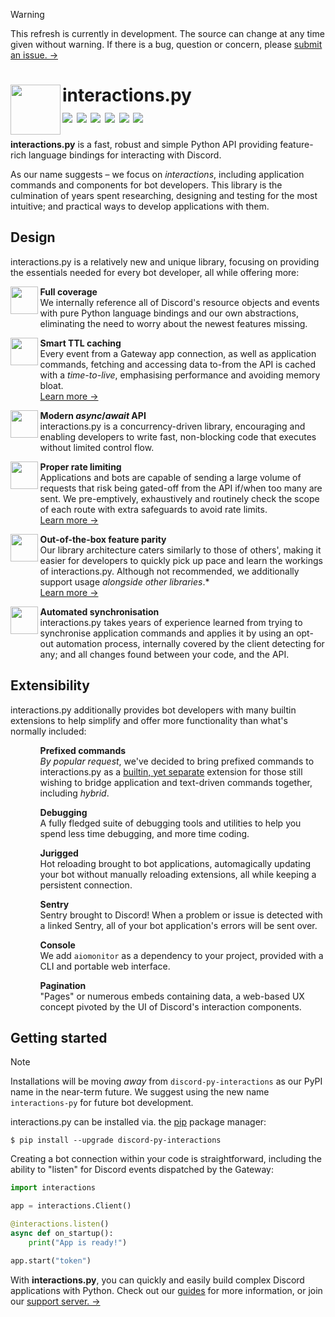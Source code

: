 <!-- icons start at ~64 px/2 em (66 preferred for 1/3 scaling) and decremented by the specified fractional -->
<!-- logo does not follow this rule -->

> [!WARNING]
> This refresh is currently in development. The source can change at any time given
> without warning. If there is a bug, question or concern, please
> [submit an issue. →](https://github.com/interactions-py/interactions.py/issues)

<div>
   <img align="left" height="80" src="https://github.com/interactions-py/interactions.py/assets/111544899/d733bbfb-ddec-4911-8385-0ef4232aee41" />
   <h1>
      interactions.py<br/>
      <img src="https://img.shields.io/badge/Python-3.10+-1081c1?logo=python" />
      <img src="https://img.shields.io/badge/License-GPL-blue" />
      <img src="https://img.shields.io/pypi/dm/discord-py-slash-command.svg?logo=python&label=Downloads" />
      <img src="https://img.shields.io/badge/Docs-latest-x?logo=readthedocs" />
      <img src="https://img.shields.io/badge/Guides-latest-x?logo=readthedocs" />
      <img src="https://discord.com/api/guilds/789032594456576001/embed.png" />
   </h1>
</div>

**interactions.py** is a fast, robust and simple Python API providing feature-rich language bindings for interacting with Discord.

As our name suggests – we focus on *interactions*, including application commands and components for bot developers. This library is
the culmination of years spent researching, designing and testing for the most intuitive; and practical ways to develop applications with them.

## Design

interactions.py is a relatively new and unique library, focusing on providing the essentials needed for every bot developer, all while
offering more:

<img align="left" height="44" src="https://github.com/interactions-py/interactions.py/assets/111544899/90e92b26-8215-4768-aa0e-eaaa35d43b85" />
<ul><ul>
    <b>Full coverage</b><br/>
    We internally reference all of Discord's resource objects and events with pure Python language bindings and our own abstractions,
    eliminating the need to worry about the newest features missing.
</ul></ul>

<img align="left" height="44" src="https://github.com/interactions-py/interactions.py/assets/111544899/2e579e36-686a-464e-9c59-9bf81f849d00" />
<ul><ul>
    <b>Smart TTL caching</b><br/>
    Every event from a Gateway app connection, as well as application commands, fetching and accessing data to-from the API is cached
    with a <i>time-to-live</i>, emphasising performance and avoiding memory bloat.<br/>
    <a href="">Learn more →</a>
</ul></ul>

<img align="left" height="44" src="https://github.com/interactions-py/interactions.py/assets/111544899/8fe15f19-0c97-4996-ad57-f69601b9c534" />
<ul><ul>
    <b>Modern <i>async</i>/<i>await</i> API</b><br/>
    interactions.py is a concurrency-driven library, encouraging and enabling developers to write fast, non-blocking code that executes
    without limited control flow.
</ul></ul>

<img align="left" height="44" src="https://github.com/interactions-py/interactions.py/assets/111544899/f3e18fe1-851e-4169-baa5-fe6ca7b54224" />
<ul><ul>
    <b>Proper rate limiting</b><br/>
    Applications and bots are capable of sending a large volume of requests that risk being gated-off from the API if/when too many are sent.
    We pre-emptively, exhaustively and routinely check the scope of each route with extra safeguards to avoid rate limits.<br/>
    <a href="">Learn more →</a>
</ul></ul>

<img align="left" height="44" src="https://github.com/interactions-py/interactions.py/assets/111544899/79f95af2-8cb8-4728-970a-bf6b7dc2d92d" />
<ul><ul>
    <b>Out-of-the-box feature parity</b><br/>
    Our library architecture caters similarly to those of others', making it easier for developers to quickly pick up pace and learn the
    workings of interactions.py. Although not recommended, we additionally support usage <i>alongside other libraries</i>.*<br/>
    <a href="">Learn more →</a>
</ul></ul>

<img align="left" height="44" src="https://github.com/interactions-py/interactions.py/assets/111544899/841e84c5-f9d2-4dc6-b08c-edc6d00a7d89" />
<ul><ul>
    <b>Automated synchronisation</b><br/>
    interactions.py takes years of experience learned from trying to synchronise application commands and applies it by using an opt-out
    automation process, internally covered by the client detecting for any; and all changes found between your code, and the API.
</ul></ul>

## Extensibility

interactions.py additionally provides bot developers with many builtin extensions to help simplify and offer more functionality
than what's normally included:

<ul><ul>
    <b>Prefixed commands</b><br/>
    <i>By popular request</i>, we've decided to bring prefixed commands to interactions.py as a <u>builtin, yet separate</u>
    extension for those still wishing to bridge application and text-driven commands together, including <i>hybrid</i>.
</ul></ul>

<ul><ul>
    <b>Debugging</b><br/>
    A fully fledged suite of debugging tools and utilities to help you spend less time debugging, and more time coding.
</ul></ul>

<ul><ul>
    <b>Jurigged</b><br/>
    Hot reloading brought to bot applications, automagically updating your bot without manually reloading extensions, all
    while keeping a persistent connection.
</ul></ul>

<ul><ul>
    <b>Sentry</b><br/>
    Sentry brought to Discord! When a problem or issue is detected with a linked Sentry, all of your bot application's errors
    will be sent over.
</ul></ul>

<ul><ul>
    <b>Console</b><br/>
    We add <code>aiomonitor</code> as a dependency to your project, provided with a CLI and portable web interface.
</ul></ul>

<ul><ul>
    <b>Pagination</b><br/>
    "Pages" or numerous embeds containing data, a web-based UX concept pivoted by the UI of Discord's interaction components.
</ul></ul>

## Getting started

> [!NOTE]
> Installations will be moving *away* from `discord-py-interactions` as our PyPI name in the near-term future.
> We suggest using the new name `interactions-py` for future bot development.

interactions.py can be installed via. the [pip](https://pypi.org/project/pip/) package manager:

```console
$ pip install --upgrade discord-py-interactions
```

Creating a bot connection within your code is straightforward, including the ability to "listen" for Discord events
dispatched by the Gateway:

```python
import interactions

app = interactions.Client()

@interactions.listen()
async def on_startup():
    print("App is ready!")

app.start("token")
```

With **interactions.py**, you can quickly and easily build complex Discord applications with Python. Check out our [guides](https://interactions-py.github.io/interactions.py/Guides/01%20Getting%20Started) for more information, or join our [support server. →](https://discord.gg/interactions)
